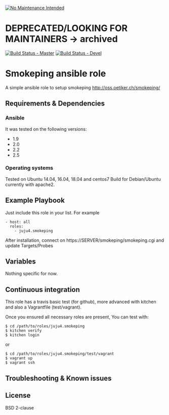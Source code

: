 [![No Maintenance Intended](http://unmaintained.tech/badge.svg)](http://unmaintained.tech/)
# DEPRECATED/LOOKING FOR MAINTAINERS -> archived

[![Build Status - Master](https://travis-ci.org/juju4/ansible-smokeping.svg?branch=master)](https://travis-ci.org/juju4/ansible-smokeping)
[![Build Status - Devel](https://travis-ci.org/juju4/ansible-smokeping.svg?branch=devel)](https://travis-ci.org/juju4/ansible-smokeping/branches)
# Smokeping ansible role

A simple ansible role to setup smokeping
http://oss.oetiker.ch/smokeping/

## Requirements & Dependencies

### Ansible
It was tested on the following versions:
 * 1.9
 * 2.0
 * 2.2
 * 2.5

### Operating systems

Tested on Ubuntu 14.04, 16.04, 18.04 and centos7
Build for Debian/Ubuntu currently with apache2.

## Example Playbook

Just include this role in your list.
For example

```
- host: all
  roles:
    - juju4.smokeping
```

After installation, connect on https://SERVER/smokeping/smokeping.cgi
and update Targets/Probes

## Variables

Nothing specific for now.

## Continuous integration

This role has a travis basic test (for github), more advanced with kitchen and also a Vagrantfile (test/vagrant).

Once you ensured all necessary roles are present, You can test with:
```
$ cd /path/to/roles/juju4.smokeping
$ kitchen verify
$ kitchen login
```
or
```
$ cd /path/to/roles/juju4.smokeping/test/vagrant
$ vagrant up
$ vagrant ssh
```

## Troubleshooting & Known issues


## License

BSD 2-clause


